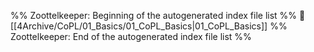 %% Zoottelkeeper: Beginning of the autogenerated index file list  %%
📄 [[4Archive/CoPL/01_Basics/01_CoPL_Basics|01_CoPL_Basics]]
%% Zoottelkeeper: End of the autogenerated index file list  %%
